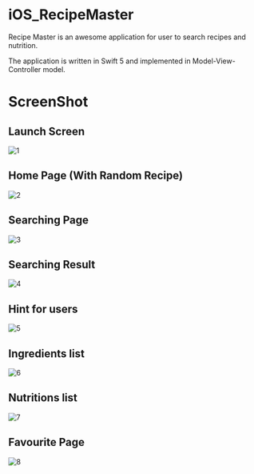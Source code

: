 # iOS_RecipeMaster
Recipe Master is an awesome application for user to search recipes and nutrition.

The application is written in Swift 5 and implemented in Model-View-Controller model.

# ScreenShot

## Launch Screen

![1](https://user-images.githubusercontent.com/51431760/89143030-befa7480-d57b-11ea-9718-f91c82b69b5a.png)

## Home Page (With Random Recipe)

![2](https://user-images.githubusercontent.com/51431760/89143031-bf930b00-d57b-11ea-9634-c3cb8a5b4014.png)

## Searching Page

![3](https://user-images.githubusercontent.com/51431760/89143016-ba35c080-d57b-11ea-888c-2d0960d0b23d.png)

## Searching Result

![4](https://user-images.githubusercontent.com/51431760/89143020-bb66ed80-d57b-11ea-98e3-3c98be9019b7.png)

## Hint for users

![5](https://user-images.githubusercontent.com/51431760/89143021-bbff8400-d57b-11ea-8462-2e77cdc0de26.png)

## Ingredients list

![6](https://user-images.githubusercontent.com/51431760/89143023-bc981a80-d57b-11ea-992a-5b921df5383c.png)

## Nutritions list

![7](https://user-images.githubusercontent.com/51431760/89143256-8effa100-d57c-11ea-96ac-d16b6fae8aad.png)

## Favourite Page

![8](https://user-images.githubusercontent.com/51431760/89143028-be61de00-d57b-11ea-81ca-240af803bbab.png)


